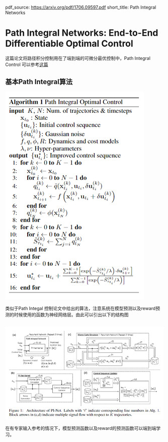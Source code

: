 pdf_source: https://arxiv.org/pdf/1706.09597.pdf
short_title: Path Integral Networks
# Path Integral Networks: End-to-End Differentiable Optimal Control

这篇论文将路径积分控制用在了端到端的可微分最优控制中，Path Integral Control 可以参考[这篇](Aggressive_Driving_with_Model_Predictive_Path_Integral_Control.md)

## 基本Path Integral算法
![神经网络结构](./res/PInet中的PI算法.png)

类似于Path Integal 控制论文中给出的算法，注意系统在模型预测以及reward预测的时候使用的函数为神经网络层。由此可以引出以下的结构图

## 
![神经网络结构](./res/PINet结构.png)

在有专家输入参考的情况下，模型预测函数以及reward的预测函数可以端到端学习。